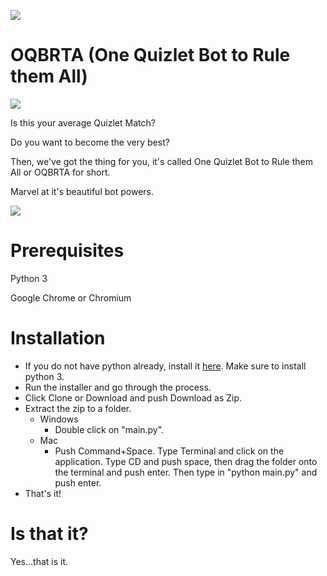 ![](https://travis-ci.org/AtomicCoding/Quizlet-Bot.svg?branch=master)
# OQBRTA (One Quizlet Bot to Rule them All)
![](http://i.imgur.com/Hx4O16u.gif)

Is this your average Quizlet Match?

Do you want to become the very best?

Then, we've got the thing for you, it's called One Quizlet Bot to Rule them All or OQBRTA for short.

Marvel at it's beautiful bot powers.

![](http://i.imgur.com/FPI6qtY.gif)

# Prerequisites
Python 3

Google Chrome or Chromium
# Installation
* If you do not have python already, install it [here](https://python.org). Make sure to install python 3.
* Run the installer and go through the process.
* Click Clone or Download and push Download as Zip.
* Extract the zip to a folder.
  * Windows
    * Double click on "main.py".
  * Mac
    * Push Command+Space. Type Terminal and click on the application. Type CD and push space, then drag the folder onto the terminal and push enter. Then type in "python main.py" and push enter.
* That's it!
# Is that it?
Yes...that is it.
